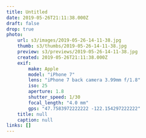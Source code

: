 ```yaml
---
title: Untitled
date: 2019-05-26T21:11:38.000Z
draft: false
drop: true
photo:
    url: s3/images/2019-05-26-14-11-38.jpg
    thumb: s3/thumbs/2019-05-26-14-11-38.jpg
    preview: s3/previews/2019-05-26-14-11-38.jpg
    created: 2019-05-26T21:11:38.000Z
    exif:
        make: Apple
        model: "iPhone 7"
        lens: "iPhone 7 back camera 3.99mm f/1.8"
        iso: 25
        aperture: 1.8
        shutter_speed: 1/30
        focal_length: "4.0 mm"
        gps: "47.7583972222222 -122.154297222222"
    title: null
    caption: null
links: []
---
```


